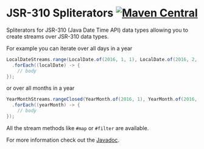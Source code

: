 JSR-310 Spliterators [![Maven Central](https://maven-badges.herokuapp.com/maven-central/com.github.marschall/threeten-spliterators/badge.svg)](https://maven-badges.herokuapp.com/maven-central/com.github.marschall/threeten-spliterators)
====================

Spliterators for JSR-310 (Java Date Time API) data types allowing you to create streams over JSR-310 data types.

For example you can iterate over all days in a year

```java
LocalDateStreams.range(LocalDate.of(2016, 1, 1), LocalDate.of(2016, 2, 1))
  .forEach((localDate) -> {
    // body
});
```

or over all months in a year

```java
YearMonthStreams.rangeClosed(YearMonth.of(2016, 1), YearMonth.of(2016, 12))
  .forEach((yearMonth) -> {
    // body
});
```

All the stream methods like `#map` or `#filter` are available.

For more information check out the [Javadoc](http://www.javadoc.io/doc/com.github.marschall/threeten-spliterators).

